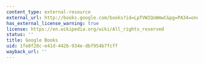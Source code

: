 ```yaml
---
content_type: external-resource
external_url: http://books.google.com/books?id=LpTVWIQoWmwC&pg=PA34=onepage
has_external_license_warning: true
license: https://en.wikipedia.org/wiki/All_rights_reserved
status: ''
title: Google Books
uid: 1fe8f28c-e41d-442b-934e-dbf954b7fcff
wayback_url: ''
---
```

